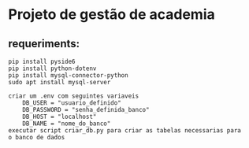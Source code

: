# Projeto de gestão de academia
## requeriments:
    pip install pyside6
    pip install python-dotenv
    pip install mysql-connector-python
    sudo apt install mysql-server

    criar um .env com seguintes variaveis
        DB_USER = "usuario_definido"
        DB_PASSWORD = "senha_definida_banco"
        DB_HOST = "localhost"
        DB_NAME = "nome_do_banco"
    executar script criar_db.py para criar as tabelas necessarias para
    o banco de dados